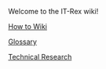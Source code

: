 Welcome to the IT-Rex wiki!

[How to Wiki](./How-To-Wiki)

[Glossary](./Glossary)

[Technical Research](./Technical-Research)
